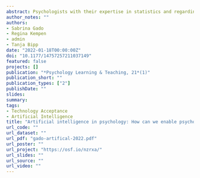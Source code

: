 ```yaml
---
abstract: Psychologists with their expertise in statistics and regarding human perception and behavior can contribute valuable insights to the development of innovative and useful artificial intelligence (AI) systems. Therefore, we need to raise attention and curiosity for AI and foster the willingness to engage with it among psychology students. This requires identifying approaches to integrate a general understanding of AI technology into formal psychological training and education. This study investigated to what extent psychology students currently accept and use AI and what affects their perception and usage. Therefore, an AI acceptance model based on established technology acceptance models was developed and tested in a sample of 218 psychology students. An acceptable fit with the data was found for an adapted version. Perceived usefulness and ease of use were most predictive for the students? attitude towards AI; attitude itself, as well as perceived usefulness, social norm, and perceived knowledge, were predictors for the intention to use AI. In summary, we identified relevant factors for designing AI training approaches in psychology curricula. In this way, possible restraints regarding the use of AI can be reduced and its beneficial opportunities exploited in psychological contexts.
author_notes: ""
authors:
- Sabrina Gado
- Regina Kempen
- admin
- Tanja Bipp
date: "2022-01-18T00:00:00Z"
doi: "10.1177/14757257211037149"
featured: false
projects: []
publication: "*Psychology Learning & Teaching, 21*(1)"
publication_short: ""
publication_types: ["2"]
publishDate: ""
slides:
summary:
tags:
- Technology Acceptance
- Artificial Intelligence
title: "Artificial intelligence in psychology: How can we enable psychology students to accept and use artificial intelligence?"
url_code: ""
url_dataset: ""
url_pdf: "gado-artifical-2022.pdf"
url_poster: ""
url_project: "https://osf.io/nzrxa/"
url_slides: ""
url_source: ""
url_video: ""
---
```


<!--{{% callout note %}}
Click the *Cite* button above to demo the feature to enable visitors to import publication metadata into their reference management software.
{{% /callout %}}

{{% callout note %}}
Create your slides in Markdown - click the *Slides* button to check out the example.
{{% /callout %}}

Supplementary notes can be added here, including [code, math, and images](https://wowchemy.com/docs/writing-markdown-latex/).-->
